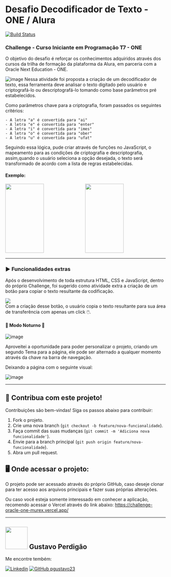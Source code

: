 # Desafio Decodificador de Texto - ONE / Alura
[![Build Status](https://img.shields.io/badge/build-passing-brightgreen)](https://example.com)

### Challenge - Curso Iniciante em Programação T7 - ONE
O objetivo do desafio é reforçar os conhecimentos adquiridos através dos cursos da trilha de formação da plataforma da Alura, em parceria com a Oracle Next Education - ONE. 
<br>

![image](https://github.com/user-attachments/assets/310b7bff-d5bb-4577-8873-c6639c19e0bb)
Nessa atividade foi proposta a criação de um decodificador de texto, essa ferramenta deve analisar o texto digitado pelo usuário e criptografá-lo ou descriptografá-lo tomando como base parâmetros pré estabelecidos.
<br>

Como parâmetros chave para a criptografia, foram passados os seguintes critérios:

```
- A letra "a" é convertida para "ai"
- A letra "e" é convertida para "enter" 
- A letra "i" é convertida para "imes"  
- A letra "o" é convertida para "ober"
- A letra "u" é convertida para "ufat"
```
Seguindo essa lógica, pude criar através de funções no JavaScript, o mapeamento para as condições de criptografia e descriptografia, assim,quando o usuário seleciona a opção desejada, o texto será transformado de acordo com a lista de regras estabelecidas. 

#### Exemplo:
<img src="https://github.com/user-attachments/assets/7375691f-6e32-44d6-84c2-be4a4c88d171" width="49%" height="217px"> <img src="https://github.com/user-attachments/assets/b68c48a8-c9fd-4073-848e-e5f9f4420a7a" width="49%" height="217px">

<hr>

### ▶️ Funcionalidades extras

Após o desenvolvimento de toda estrutura HTML, CSS e JavaScript, dentro do próprio Challenge, foi sugerido como atividade extra a criação de um botão para copiar o texto resultante da codificação.
<br>

<img src="https://github.com/user-attachments/assets/31ad2100-27c4-41cf-8e7c-a601bfa2a92e">

<br>
Com a criação desse botão, o usuário copia o texto resultante para sua área de transferência com apenas um click 🖱️.
<br>

#### 🌙 Modo Noturno 🌙

![image](https://github.com/user-attachments/assets/00524854-686a-4453-b7a3-18771f80e08f)
<br>

Aproveitei a oportunidade para poder personalizar o projeto, criando um segundo Tema para a página, ele pode ser alternado a qualquer momento através da chave na barra de navegação.
<br>

Deixando a página com o seguinte visual:
<br> 

![image](https://github.com/user-attachments/assets/51d3237e-cd4c-4357-bafb-ef62bc394c8d)

<hr>

## 🥇 Contribua com este projeto! 

Contribuições são bem-vindas! Siga os passos abaixo para contribuir:

1. Fork o projeto.
2. Crie uma nova branch (`git checkout -b feature/nova-funcionalidade`).
3. Faça commit das suas mudanças (`git commit -m 'Adiciona nova funcionalidade'`).
4. Envie para a branch principal (`git push origin feature/nova-funcionalidade`).
5. Abra um pull request.

## 🖥️ Onde acessar o projeto:

O projeto pode ser acessado através do próprio GitHub, caso deseje clonar para ter acesso aos arquivos principais e fazer suas próprias alterações.
<br>

Ou caso você esteja somente interessado em conhecer a aplicação, recomendo acessar o Vercel através do link abaixo:
https://challenge-oracle-one-murex.vercel.app/
<br>
<hr>

<h2>
  <img src="https://github.com/user-attachments/assets/721a6d4b-1811-42da-afe9-022be9aa7c7f" width="70px">  
  Gustavo Perdigão
</h2>

  Me encontre tembém:

  [![Linkedin](https://img.shields.io/badge/linkedin-%230077B5.svg?style=for-the-badge&logo=linkedin&logoColor=white&link=https://www.linkedin.com/in/gustavo-perdigão-0b6a0123b)](https://www.linkedin.com/in/gustavo-perdigão-0b6a0123b)
  [![GitHub pgustavo23](https://img.shields.io/badge/github-%23121011.svg?style=for-the-badge&logo=github&logoColor=white&link=https://github.com/pgustavo23)](https://github.com/pgustavo23)

